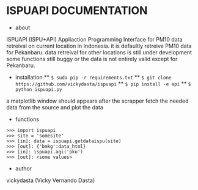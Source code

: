 # ISPUAPI DOCUMENTATION

- about

ISPUAPI (ISPU+API)
Appliaction Programming Interface
for PM10 data retreival on current location in Indonesia.
it is defaultly retreive PM10 data for Pekanbaru.
data retreival for other locations is still under development
some functions still buggy or the data is not entirely valid except
for Pekanbaru.

- installation
** `$ sudo pip -r requirements.txt`
** `$ git clone https://github.com/vickydasta/ispuapi`
** `$ pip install -e api`
** `$ python ispuapi.py`

a matplotlib window should appears after the scrapper fetch
the needed data from the source and plot the data

- functions
```
>>> import ispuapi
>>> site = 'somesite'
>>> [in]: data = ispuapi.getdataispu(site)
>>> [out]: {'bmkg':data_html}
>>> [in]: ispuapi.aqi('pku')
>>> [out]: <some values>
```

- author

vickydasta (Vicky Vernando Dasta)

